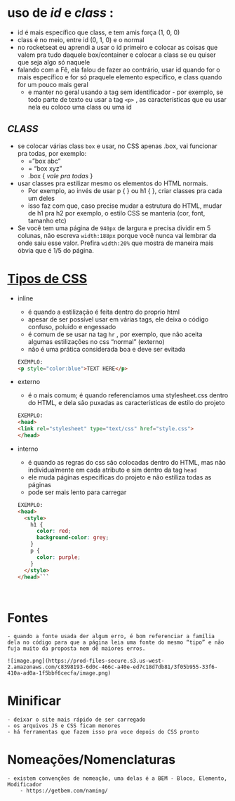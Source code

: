 # uso de *id* e *class* :
- id é mais específico que class, e tem amis força (1, 0, 0)
- class é no meio, entre id (0, 1, 0) e o normal
- no rocketseat eu aprendi a usar o id primeiro e colocar as coisas que valem pra tudo daquele box/container e colocar a class se eu quiser que seja algo só naquele
- falando com a Fê, ela falou de fazer ao contrário, usar id quando for o mais específico e for só praquele elemento específico, e class quando for um pouco mais geral
  - e manter no geral usando a tag sem identificador - por exemplo, se todo parte de texto eu usar a tag `<p>` , as características que eu usar nela eu coloco uma class ou uma id
## *CLASS*
- se colocar várias class `box` e usar, no CSS apenas .box, vai funcionar pra todas, por exemplo:
  - =”box abc”
  - = “box xyz”
  - .box { *vale pra todas* }
- usar classes pra estilizar mesmo os elementos do HTML normais.
  - Por exemplo, ao invés de usar p { } ou h1 { }, criar classes pra cada um deles
  - isso faz com que, caso precise mudar a estrutura do HTML, mudar de h1 pra h2 por exemplo, o estilo CSS se manteria (cor, font, tamanho etc)
- Se você tem uma página de `940px` de largura e precisa dividir em 5 colunas, não escreva `width:188px` porque você nunca vai lembrar da onde saiu esse valor. Prefira `width:20%` que mostra de maneira mais óbvia que é 1/5 do página.

# [Tipos de CSS](https://www.bitdegree.org/learn/style-html)
- inline
  - é quando a estilização é feita dentro do proprio html
  - apesar de ser possível usar em várias tags, ele deixa o código confuso, poluido e engessado
  - é comum de se usar na tag `hr` , por exemplo, que não aceita algumas estilizações no css “normal” (externo)
  - não é uma prática considerada boa e deve ser evitada
  
  ```html
  EXEMPLO:
  <p style="color:blue">TEXT HERE</p>
  ```
    
- externo
  - é o mais comum; é quando referenciamos uma stylesheet.css dentro do HTML, e dela são puxadas as características de estilo do projeto
  
  ```html
  EXEMPLO:
  <head>
  <link rel="stylesheet" type="text/css" href="style.css">
  </head>
  ```
    
- interno
  - é quando as regras do css são colocadas dentro do HTML, mas não individualmente em cada atributo e sim dentro da tag `head`
  - ele muda páginas específicas do projeto e não estiliza todas as páginas
  - pode ser mais lento para carregar

  ```html
  EXEMPLO:
  <head>
    <style>
      h1 {
        color: red;
        background-color: grey;
      }
      p {
        color: purple;
      }
    </style>
  </head>```
  
        
# Fontes
    - quando a fonte usada der algum erro, é bom referenciar a família dela no código para que a página leia uma fonte do mesmo “tipo” e não fuja muito da proposta nem dê maiores erros.
    
    ![image.png](https://prod-files-secure.s3.us-west-2.amazonaws.com/c8398193-6d0c-466c-a40e-ed7c18d7db81/3f05b955-33f6-410a-ad0a-1f5bbf6cecfa/image.png)
    
# Minificar
    - deixar o site mais rápido de ser carregado
    - os arquivos JS e CSS ficam menores
    - há ferramentas que fazem isso pra voce depois do CSS pronto
# Nomeações/Nomenclaturas
    - existem convenções de nomeação, uma delas é a BEM - Bloco, Elemento, Modificador
        - https://getbem.com/naming/

